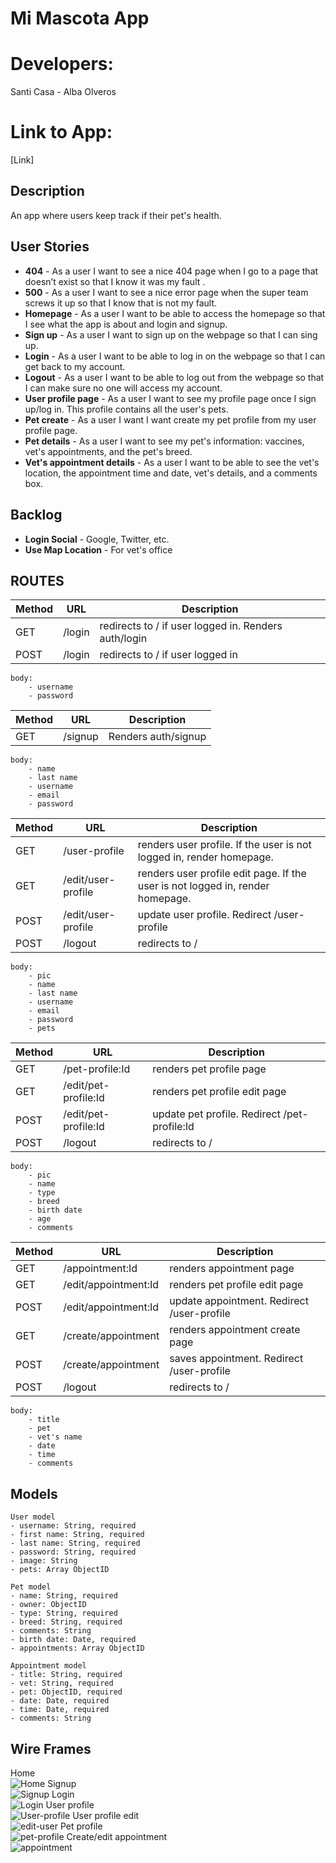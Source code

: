 # Mi Mascota App

# Developers: 
Santi Casa - Alba Olveros

# Link to App: 
[Link]

## Description

An app where users keep track if their pet's health.
 
## User Stories

- **404** - As a user I want to see a nice 404 page when I go to a page that doesn’t exist so that I know it was my fault .
- **500** - As a user I want to see a nice error page when the super team screws it up so that I know that is not my fault.
- **Homepage** - As a user I want to be able to access the homepage so that I see what the app is about and login and signup.
- **Sign up** - As a user I want to sign up on the webpage so that I can sing up.
- **Login** - As a user I want to be able to log in on the webpage so that I can get back to my account.
- **Logout** - As a user I want to be able to log out from the webpage so that I can make sure no one will access my account.
- **User profile page** - As a user I want to see my profile page once I sign up/log in. This profile contains all the user's pets.
- **Pet create** - As a user I want I want create my pet profile from my user profile page.
- **Pet details** - As a user I want to see my pet's information: vaccines, vet's appointments, and the pet's breed.
- **Vet's appointment details** - As a user I want to be able to see the vet's location, the appointment time and date, vet's details, and a comments box.

## Backlog
- **Login Social** - Google, Twitter, etc.
- **Use Map Location** - For vet's office

## ROUTES

|Method|URL|Description|
|---|---|---|
GET | /login | redirects to / if user logged in. Renders auth/login
POST | /login | redirects to / if user logged in

```
body:
    - username
    - password
```
|Method|URL|Description|
|---|---|---|
GET | /signup | Renders auth/signup

```
body:
    - name
    - last name
    - username
    - email
    - password
```
|Method|URL|Description|
|---|---|---|
GET | /user-profile | renders user profile. If the user is not logged in, render homepage. 
GET | /edit/user-profile | renders user profile edit page. If the user is not logged in, render homepage. 
POST | /edit/user-profile | update user profile. Redirect /user-profile
POST | /logout | redirects to /
```
body:
    - pic
    - name
    - last name
    - username
    - email
    - password
    - pets
```
|Method|URL|Description|
|---|---|---|
GET | /pet-profile:Id | renders pet profile page
GET | /edit/pet-profile:Id | renders pet profile edit page
POST | /edit/pet-profile:Id | update pet profile. Redirect /pet-profile:Id
POST | /logout | redirects to /
```
body:
    - pic
    - name
    - type
    - breed
    - birth date
    - age
    - comments
```
|Method|URL|Description|
|---|---|---|
GET | /appointment:Id | renders appointment page
GET | /edit/appointment:Id | renders pet profile edit page
POST | /edit/appointment:Id | update appointment. Redirect /user-profile
GET | /create/appointment | renders appointment create page
POST | /create/appointment | saves appointment. Redirect /user-profile
POST | /logout | redirects to /
```
body:
    - title
    - pet
    - vet's name
    - date
    - time
    - comments
```

## Models

```
User model
- username: String, required
- first name: String, required
- last name: String, required
- password: String, required
- image: String
- pets: Array ObjectID
```
```
Pet model
- name: String, required
- owner: ObjectID
- type: String, required
- breed: String, required
- comments: String
- birth date: Date, required
- appointments: Array ObjectID
```
```
Appointment model
- title: String, required
- vet: String, required
- pet: ObjectID, required
- date: Date, required
- time: Date, required
- comments: String
```
## Wire Frames
Home<br>
![Home](private/wireframes/home.png)
Signup<br>
![Signup](private/wireframes/signup.png)
Login<br>
![Login](private/wireframes/login.png)
User profile<br>
![User-profile](private/wireframes/profile-general.png)
User profile edit<br>
![edit-user](private/wireframes/user-profile-edit.png)
Pet profile<br>
![pet-profile](private/wireframes/pet-profile-edit.png)
Create/edit appointment<br>
![appointment](private/wireframes/appointment-create.png)